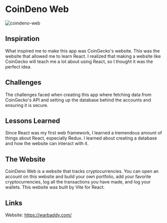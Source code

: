 # CoinDeno Web

![coindeno-web](https://github.com/user-attachments/assets/895d7b98-f7ce-44e9-bb00-cb09d6a13a23)

## Inspiration

What inspired me to make this app was CoinGecko's website. This was the website that allowed me to learn React. I realized that making a website like CoinGecko will teach me a lot about using React, so I thought it was the perfect idea.

## Challenges

The challenges faced when creating this app where fetching data from CoinGecko's API and setting up the database behind the accounts and ensuring it is secure.

## Lessons Learned

Since React was my first web framework, I learned a tremendous amount of things about React, especially Redux. I learned about creating a database and how the website can interact with it.

## The Website

CoinDeno Web is a website that tracks cryptocurrencies. You can open an account on this website and build your own portfolio, add your favorite cryptocurrencies, log all the transactions you have made, and log your wallets. This website was built by Vite for React.

## Links

Website: https://warbaddy.com/

